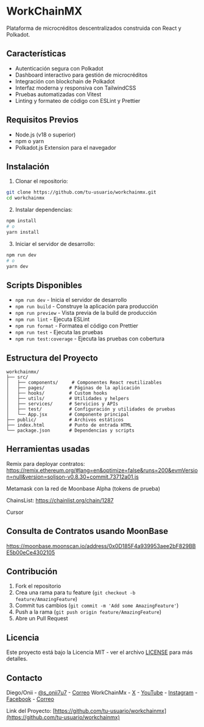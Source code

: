 # WorkChainMX

Plataforma de microcréditos descentralizados construida con React y Polkadot.

## Características

- Autenticación segura con Polkadot
- Dashboard interactivo para gestión de microcréditos
- Integración con blockchain de Polkadot
- Interfaz moderna y responsiva con TailwindCSS
- Pruebas automatizadas con Vitest
- Linting y formateo de código con ESLint y Prettier

## Requisitos Previos

- Node.js (v18 o superior)
- npm o yarn
- Polkadot.js Extension para el navegador

## Instalación

1. Clonar el repositorio:
```bash
git clone https://github.com/tu-usuario/workchainmx.git
cd workchainmx
```

2. Instalar dependencias:
```bash
npm install
# o
yarn install
```

3. Iniciar el servidor de desarrollo:
```bash
npm run dev
# o
yarn dev
```

## Scripts Disponibles

- `npm run dev` - Inicia el servidor de desarrollo
- `npm run build` - Construye la aplicación para producción
- `npm run preview` - Vista previa de la build de producción
- `npm run lint` - Ejecuta ESLint
- `npm run format` - Formatea el código con Prettier
- `npm run test` - Ejecuta las pruebas
- `npm run test:coverage` - Ejecuta las pruebas con cobertura

## Estructura del Proyecto

```
workchainmx/
├── src/
│   ├── components/     # Componentes React reutilizables
│   ├── pages/         # Páginas de la aplicación
│   ├── hooks/         # Custom hooks
│   ├── utils/         # Utilidades y helpers
│   ├── services/      # Servicios y APIs
│   ├── test/          # Configuración y utilidades de pruebas
│   └── App.jsx        # Componente principal
├── public/            # Archivos estáticos
├── index.html         # Punto de entrada HTML
└── package.json       # Dependencias y scripts
```


## Herramientas usadas

Remix para deployar contratos: https://remix.ethereum.org/#lang=en&optimize=false&runs=200&evmVersion=null&version=soljson-v0.8.30+commit.73712a01.js

Metamask con la red de Moonbase Alpha (tokens de prueba)

ChainsList: https://chainlist.org/chain/1287

Cursor


## Consulta de Contratos usando MoonBase

https://moonbase.moonscan.io/address/0x0D185F4a939953aee2bF829BBE5b00eCe4302105


## Contribución

1. Fork el repositorio
2. Crea una rama para tu feature (`git checkout -b feature/AmazingFeature`)
3. Commit tus cambios (`git commit -m 'Add some AmazingFeature'`)
4. Push a la rama (`git push origin feature/AmazingFeature`)
5. Abre un Pull Request

## Licencia

Este proyecto está bajo la Licencia MIT - ver el archivo [LICENSE](LICENSE) para más detalles.

## Contacto

Diego/Onii - [@s_onii7u7](https://x.com/s_onii7u7) - [Correo](natsugameplay82@gmail.com)
WorkChainMx - [X](https://x.com/WorkChainMX4768) - [YouTube](https://youtube.com/@workchainmx?si=-7Tu0VGszmtEeDkE) - [Instagram](https://www.instagram.com/worchain1?igsh=MXhvdm5ieHdpbGl1eg==) - [Facebook](https://www.facebook.com/share/19TssjvMSt/) - [Correo](worchain1@gmail.com)

Link del Proyecto: [https://github.com/tu-usuario/workchainmx](https://github.com/tu-usuario/workchainmx)
